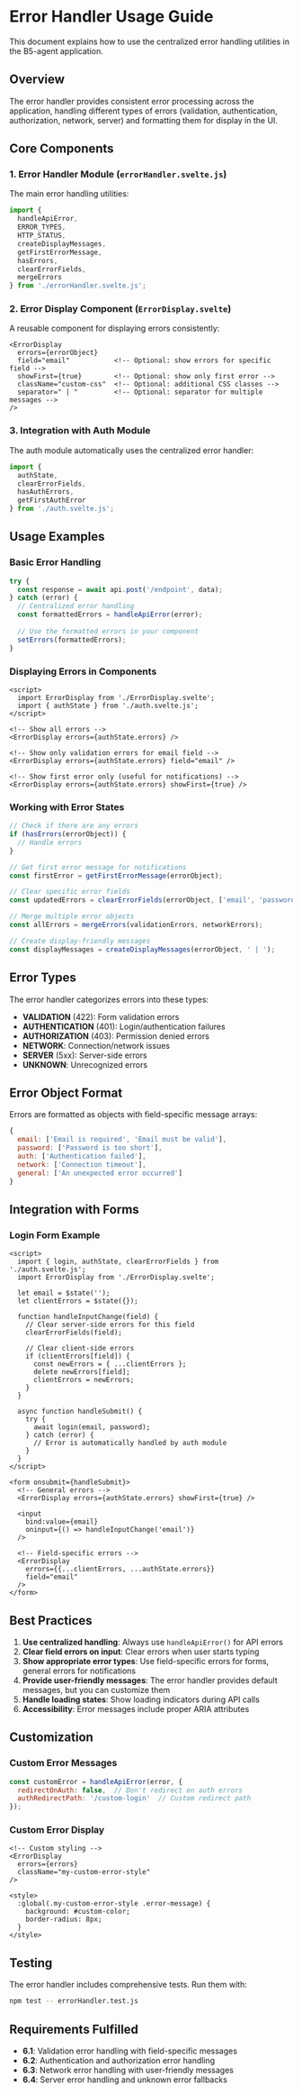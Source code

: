# Error Handler Usage Guide

This document explains how to use the centralized error handling utilities in the B5-agent application.

## Overview

The error handler provides consistent error processing across the application, handling different types of errors (validation, authentication, authorization, network, server) and formatting them for display in the UI.

## Core Components

### 1. Error Handler Module (`errorHandler.svelte.js`)

The main error handling utilities:

```javascript
import { 
  handleApiError,
  ERROR_TYPES,
  HTTP_STATUS,
  createDisplayMessages,
  getFirstErrorMessage,
  hasErrors,
  clearErrorFields,
  mergeErrors
} from './errorHandler.svelte.js';
```

### 2. Error Display Component (`ErrorDisplay.svelte`)

A reusable component for displaying errors consistently:

```svelte
<ErrorDisplay 
  errors={errorObject} 
  field="email"           <!-- Optional: show errors for specific field -->
  showFirst={true}        <!-- Optional: show only first error -->
  className="custom-css"  <!-- Optional: additional CSS classes -->
  separator=" | "         <!-- Optional: separator for multiple messages -->
/>
```

### 3. Integration with Auth Module

The auth module automatically uses the centralized error handler:

```javascript
import { 
  authState, 
  clearErrorFields, 
  hasAuthErrors, 
  getFirstAuthError 
} from './auth.svelte.js';
```

## Usage Examples

### Basic Error Handling

```javascript
try {
  const response = await api.post('/endpoint', data);
} catch (error) {
  // Centralized error handling
  const formattedErrors = handleApiError(error);
  
  // Use the formatted errors in your component
  setErrors(formattedErrors);
}
```

### Displaying Errors in Components

```svelte
<script>
  import ErrorDisplay from './ErrorDisplay.svelte';
  import { authState } from './auth.svelte.js';
</script>

<!-- Show all errors -->
<ErrorDisplay errors={authState.errors} />

<!-- Show only validation errors for email field -->
<ErrorDisplay errors={authState.errors} field="email" />

<!-- Show first error only (useful for notifications) -->
<ErrorDisplay errors={authState.errors} showFirst={true} />
```

### Working with Error States

```javascript
// Check if there are any errors
if (hasErrors(errorObject)) {
  // Handle errors
}

// Get first error message for notifications
const firstError = getFirstErrorMessage(errorObject);

// Clear specific error fields
const updatedErrors = clearErrorFields(errorObject, ['email', 'password']);

// Merge multiple error objects
const allErrors = mergeErrors(validationErrors, networkErrors);

// Create display-friendly messages
const displayMessages = createDisplayMessages(errorObject, ' | ');
```

## Error Types

The error handler categorizes errors into these types:

- **VALIDATION** (422): Form validation errors
- **AUTHENTICATION** (401): Login/authentication failures
- **AUTHORIZATION** (403): Permission denied errors
- **NETWORK**: Connection/network issues
- **SERVER** (5xx): Server-side errors
- **UNKNOWN**: Unrecognized errors

## Error Object Format

Errors are formatted as objects with field-specific message arrays:

```javascript
{
  email: ['Email is required', 'Email must be valid'],
  password: ['Password is too short'],
  auth: ['Authentication failed'],
  network: ['Connection timeout'],
  general: ['An unexpected error occurred']
}
```

## Integration with Forms

### Login Form Example

```svelte
<script>
  import { login, authState, clearErrorFields } from './auth.svelte.js';
  import ErrorDisplay from './ErrorDisplay.svelte';

  let email = $state('');
  let clientErrors = $state({});

  function handleInputChange(field) {
    // Clear server-side errors for this field
    clearErrorFields(field);
    
    // Clear client-side errors
    if (clientErrors[field]) {
      const newErrors = { ...clientErrors };
      delete newErrors[field];
      clientErrors = newErrors;
    }
  }

  async function handleSubmit() {
    try {
      await login(email, password);
    } catch (error) {
      // Error is automatically handled by auth module
    }
  }
</script>

<form onsubmit={handleSubmit}>
  <!-- General errors -->
  <ErrorDisplay errors={authState.errors} showFirst={true} />
  
  <input 
    bind:value={email}
    oninput={() => handleInputChange('email')}
  />
  
  <!-- Field-specific errors -->
  <ErrorDisplay 
    errors={{...clientErrors, ...authState.errors}} 
    field="email" 
  />
</form>
```

## Best Practices

1. **Use centralized handling**: Always use `handleApiError()` for API errors
2. **Clear field errors on input**: Clear errors when user starts typing
3. **Show appropriate error types**: Use field-specific errors for forms, general errors for notifications
4. **Provide user-friendly messages**: The error handler provides default messages, but you can customize them
5. **Handle loading states**: Show loading indicators during API calls
6. **Accessibility**: Error messages include proper ARIA attributes

## Customization

### Custom Error Messages

```javascript
const customError = handleApiError(error, {
  redirectOnAuth: false,  // Don't redirect on auth errors
  authRedirectPath: '/custom-login'  // Custom redirect path
});
```

### Custom Error Display

```svelte
<!-- Custom styling -->
<ErrorDisplay 
  errors={errors} 
  className="my-custom-error-style"
/>

<style>
  :global(.my-custom-error-style .error-message) {
    background: #custom-color;
    border-radius: 8px;
  }
</style>
```

## Testing

The error handler includes comprehensive tests. Run them with:

```bash
npm test -- errorHandler.test.js
```

## Requirements Fulfilled

- **6.1**: Validation error handling with field-specific messages
- **6.2**: Authentication and authorization error handling
- **6.3**: Network error handling with user-friendly messages
- **6.4**: Server error handling and unknown error fallbacks